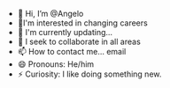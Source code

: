 - 👋 Hi, I’m @Angelo
- 👀I'm interested in changing careers
- 🌱 I'm currently updating...
- 💞️ I seek to collaborate in all areas
- 📫 How to contact me... email
- 😄 Pronouns: He/him
- ⚡ Curiosity: I like doing something new.

<!---
Angelosouz/Angelosouz is a ✨ special ✨ repository because its `README.md` (this file) appears on your GitHub profile.
You can click the Preview link to take a look at your changes.
--->
